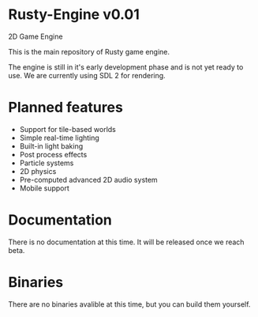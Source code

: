 # Rusty-Engine v0.01
2D Game Engine

This is the main repository of Rusty game engine.

The engine is still in it's early development phase and is not yet ready to use. We are currently using SDL 2 for rendering.

# Planned features

- Support for tile-based worlds
- Simple real-time lighting
- Built-in light baking
- Post process effects
- Particle systems
- 2D physics
- Pre-computed advanced 2D audio system
- Mobile support

# Documentation
There is no documentation at this time. It will be released once we reach beta.

# Binaries
There are no binaries avalible at this time, but you can build them yourself.

